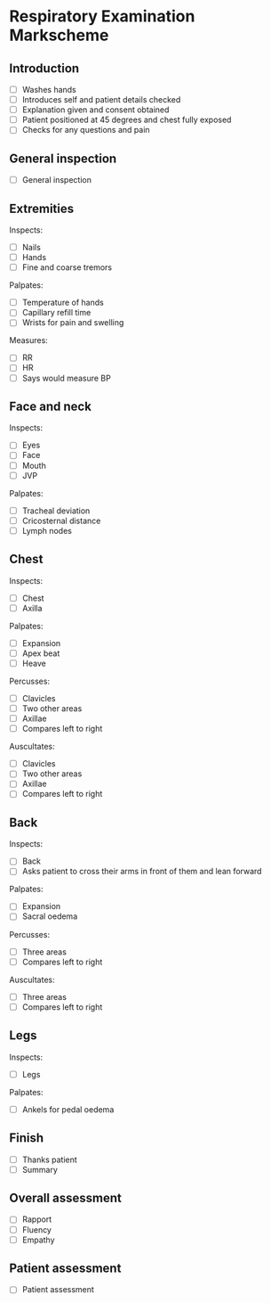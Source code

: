 # Respiratory Examination Markscheme

## Introduction

- [ ] Washes hands
- [ ] Introduces self and patient details checked
- [ ] Explanation given and consent obtained
- [ ] Patient positioned at 45 degrees and chest fully exposed
- [ ] Checks for any questions and pain

## General inspection

- [ ] General inspection

## Extremities

Inspects:

- [ ] Nails
- [ ] Hands
- [ ] Fine and coarse tremors

Palpates:

- [ ] Temperature of hands
- [ ] Capillary refill time
- [ ] Wrists for pain and swelling

Measures:

- [ ] RR
- [ ] HR
- [ ] Says would measure BP

## Face and neck

Inspects:

- [ ] Eyes
- [ ] Face
- [ ] Mouth
- [ ] JVP

Palpates:

- [ ] Tracheal deviation
- [ ] Cricosternal distance
- [ ] Lymph nodes

## Chest

Inspects:

- [ ] Chest
- [ ] Axilla

Palpates:

- [ ] Expansion
- [ ] Apex beat
- [ ] Heave

Percusses:

- [ ] Clavicles
- [ ] Two other areas
- [ ] Axillae
- [ ] Compares left to right

Auscultates:

- [ ] Clavicles
- [ ] Two other areas
- [ ] Axillae
- [ ] Compares left to right

## Back

Inspects:

- [ ] Back
- [ ] Asks patient to cross their arms in front of them and lean forward

Palpates:

- [ ] Expansion
- [ ] Sacral oedema

Percusses:

- [ ] Three areas
- [ ] Compares left to right

Auscultates:

- [ ] Three areas
- [ ] Compares left to right

## Legs

Inspects:

- [ ] Legs

Palpates:

- [ ] Ankels for pedal oedema

## Finish

- [ ] Thanks patient
- [ ] Summary

## Overall assessment

- [ ] Rapport
- [ ] Fluency
- [ ] Empathy

## Patient assessment

- [ ] Patient assessment
